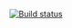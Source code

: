 [![Build status](https://ci.appveyor.com/api/projects/status/r4phtbpv8ose835o/branch/main?svg=true)](https://ci.appveyor.com/project/Tanya174/patterns-yg9q0/branch/main)
